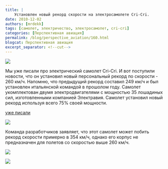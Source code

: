 ```yaml
---
title: |
    Установлен новый рекорд скорости на электросамолете Cri-Cri.
date: 2010-12-02
authors: [mrdekk]
tags: [самолет, электричество, электросамолет, cri-cri]
categories: [Перспективная авиация]
permalink: /blog/perspective_aviation/160.html
blogcat: Перспективная авиация
excerpt_separator: <!--cut-->
---
```



![](http://itw66.ru/uploads/images/00/00/01/2010/12/02/357d72.jpg)


Мы уже писали про электрический самолет Cri-Cri. И вот поступили новости, что он установил новый персональный рекорд по скорости - 260 км/ч. Напомню, что предыдущий рекорд составил 249 км/ч и был установлен итальянской командой в прошолом году. Самолет укомплектован двумя электродвигателями с мощностью 35 лошадиных сил, изготовленными компанией Электравия. Самолет установил новый рекорд используя всего 75% своей мощности.


<!--cut-->

[уже писали](http://itw66.ru/blog/perspective_aviation/23.html)


![](http://itw66.ru/uploads/images/00/00/01/2010/12/02/447c7e.jpg)


Команда разработчиков заявляет, что этот самолет может побить рекорд скорости примерно в 354 км/ч, однако его корпус не предназначен для полетов со скоростью выше 260 км/ч. 


![](http://itw66.ru/uploads/images/00/00/01/2010/12/02/883e90.jpg)


![](http://itw66.ru/uploads/images/00/00/01/2010/12/02/15f7a8.jpg)

